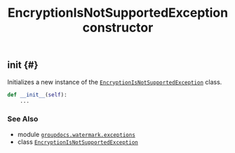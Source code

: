 ﻿---
title: EncryptionIsNotSupportedException constructor
second_title: GroupDocs.Watermark for Python via .NET API References
description: 
type: docs
url: /python-net/groupdocs.watermark.exceptions/encryptionisnotsupportedexception/__init__/
is_root: false
weight: 10
---

## __init__ {#}

Initializes a new instance of the [`EncryptionIsNotSupportedException`](/watermark/python-net/groupdocs.watermark.exceptions/encryptionisnotsupportedexception) class.



```python
def __init__(self):
    ...
```





### See Also
* module [`groupdocs.watermark.exceptions`](../../)
* class [`EncryptionIsNotSupportedException`](/watermark/python-net/groupdocs.watermark.exceptions/encryptionisnotsupportedexception)
